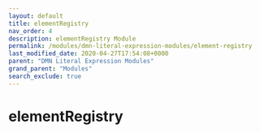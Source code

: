 ```yaml
---
layout: default
title: elementRegistry
nav_order: 4
description: elementRegistry Module
permalink: /modules/dmn-literal-expression-modules/element-registry
last_modified_date: 2020-04-27T17:54:08+0000
parent: "DMN Literal Expression Modules"
grand_parent: "Modules"
search_exclude: true
---
```


# elementRegistry
